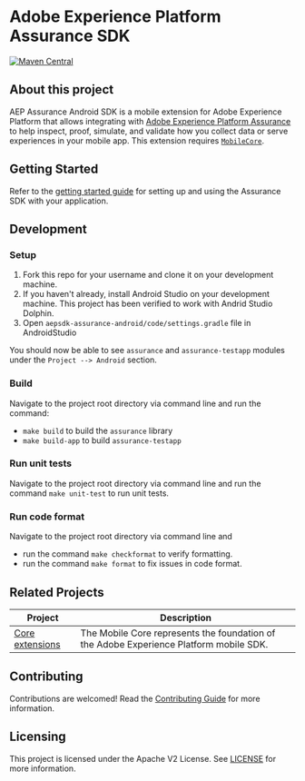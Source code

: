 
# Adobe Experience Platform Assurance SDK

[![Maven Central](https://img.shields.io/maven-central/v/com.adobe.marketing.mobile/assurance.svg?logo=android&logoColor=green&label=assurance)](https://mvnrepository.com/artifact/com.adobe.marketing.mobile/assurance)


## About this project

AEP Assurance Android SDK is a mobile extension for Adobe Experience Platform that allows integrating with [Adobe Experience Platform Assurance](https://developer.adobe.com/client-sdks/documentation/platform-assurance/) to help 
inspect, proof, simulate, and validate how you collect data or serve experiences in your mobile app. This extension requires [`MobileCore`](https://github.com/adobe/aepsdk-core-android). 

## Getting Started

Refer to the [getting started guide](./Documentation/getting-started.md) for setting up and using the Assurance SDK with your application.

## Development

### Setup

1. Fork this repo for your username and clone it on your development machine.
2. If you haven't already, install Android Studio on your development machine. This project has been verified to work with Andrid Studio Dolphin.
3. Open `aepsdk-assurance-android/code/settings.gradle` file in AndroidStudio

You should now be able to see `assurance` and `assurance-testapp` modules under the `Project --> Android` section.

### Build

Navigate to the project root directory via command line and run the command:
-  `make build` to build the `assurance` library
-  `make build-app` to build `assurance-testapp`

### Run unit tests

Navigate to the project root directory via command line and run the command `make unit-test` to run unit tests.

### Run code format

Navigate to the project root directory via command line and
- run the command `make checkformat` to verify formatting.
- run the command `make format` to fix issues in code format.


## Related Projects

| Project                                                                              | Description                                                                                          |
| ------------------------------------------------------------------------------------ | ---------------------------------------------------------------------------------------------------- |
| [Core extensions](https://github.com/adobe/aepsdk-core-android)                      | The Mobile Core represents the foundation of the Adobe Experience Platform mobile SDK.               |


## Contributing

Contributions are welcomed! Read the [Contributing Guide](./.github/CONTRIBUTING.md) for more information.


## Licensing

This project is licensed under the Apache V2 License. See [LICENSE](LICENSE) for more information.